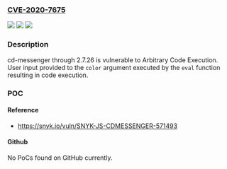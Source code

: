 ### [CVE-2020-7675](https://cve.mitre.org/cgi-bin/cvename.cgi?name=CVE-2020-7675)
![](https://img.shields.io/static/v1?label=Product&message=cd-messenger&color=blue)
![](https://img.shields.io/static/v1?label=Version&message=n%2Fa&color=blue)
![](https://img.shields.io/static/v1?label=Vulnerability&message=Arbitrary%20Code%20Execution&color=brighgreen)

### Description

cd-messenger through 2.7.26 is vulnerable to Arbitrary Code Execution. User input provided to the `color` argument executed by the `eval` function resulting in code execution.

### POC

#### Reference
- https://snyk.io/vuln/SNYK-JS-CDMESSENGER-571493

#### Github
No PoCs found on GitHub currently.

